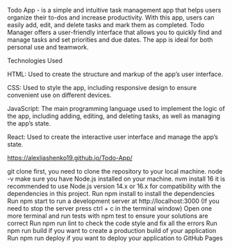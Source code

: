 Todo App - is a simple and intuitive task management app that helps users organize their to-dos and increase productivity. With this app, users can easily add, edit, and delete tasks and mark them as completed. Todo Manager offers a user-friendly interface that allows you to quickly find and manage tasks and set priorities and due dates. The app is ideal for both personal use and teamwork.

Technologies Used

HTML: Used to create the structure and markup of the app’s user interface.

CSS: Used to style the app, including responsive design to ensure convenient use on different devices.

JavaScript: The main programming language used to implement the logic of the app, including adding, editing, and deleting tasks, as well as managing the app’s state.

React: Used to create the interactive user interface and manage the app’s state.

https://alexliashenko19.github.io/Todo-App/

git clone <repository-url> first, you need to clone the repository to your local machine.
node -v make sure you have Node.js installed on your machine.
nvm install 16 it is recommended to use Node.js version 14.x or 16.x for compatibility with the dependencies in this project.
Run npm install to install the dependencies
Run npm start to run a development server at http://localhost:3000 (If you need to stop the server press ctrl + c in the terminal window)
Open one more terminal and run tests with npm test to ensure your solutions are correct
Run npm run lint to check the code style and fix all the errors
Run npm run build if you want to create a production build of your application
Run npm run deploy if you want to deploy your application to GitHub Pages
